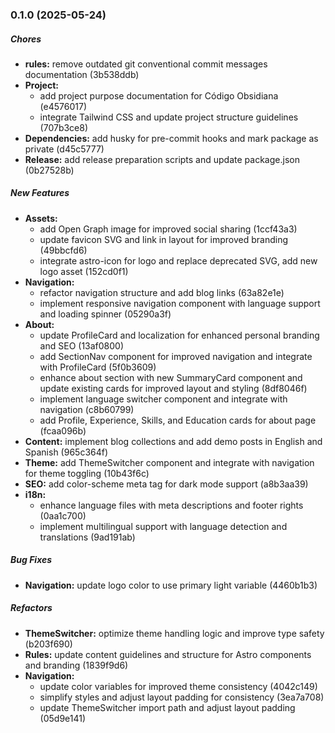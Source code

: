 ### 0.1.0 (2025-05-24)

##### Chores

* **rules:**  remove outdated git conventional commit messages documentation (3b538ddb)
* **Project:**
  *  add project purpose documentation for Código Obsidiana (e4576017)
  *  integrate Tailwind CSS and update project structure guidelines (707b3ce8)
* **Dependencies:**  add husky for pre-commit hooks and mark package as private (d45c5777)
* **Release:**  add release preparation scripts and update package.json (0b27528b)

##### New Features

* **Assets:**
  *  add Open Graph image for improved social sharing (1ccf43a3)
  *  update favicon SVG and link in layout for improved branding (49bbcfd6)
  *  integrate astro-icon for logo and replace deprecated SVG, add new logo asset (152cd0f1)
* **Navigation:**
  *  refactor navigation structure and add blog links (63a82e1e)
  *  implement responsive navigation component with language support and loading spinner (05290a3f)
* **About:**
  *  update ProfileCard and localization for enhanced personal branding and SEO (13af0800)
  *  add SectionNav component for improved navigation and integrate with ProfileCard (5f0b3609)
  *  enhance about section with new SummaryCard component and update existing cards for improved layout and styling (8df8046f)
  *  implement language switcher component and integrate with navigation (c8b60799)
  *  add Profile, Experience, Skills, and Education cards for about page (fcaa096b)
* **Content:**  implement blog collections and add demo posts in English and Spanish (965c364f)
* **Theme:**  add ThemeSwitcher component and integrate with navigation for theme toggling (10b43f6c)
* **SEO:**  add color-scheme meta tag for dark mode support (a8b3aa39)
* **i18n:**
  *  enhance language files with meta descriptions and footer rights (0aa1c700)
  *  implement multilingual support with language detection and translations (9ad191ab)

##### Bug Fixes

* **Navigation:**  update logo color to use primary light variable (4460b1b3)

##### Refactors

* **ThemeSwitcher:**  optimize theme handling logic and improve type safety (b203f690)
* **Rules:**  update content guidelines and structure for Astro components and branding (1839f9d6)
* **Navigation:**
  *  update color variables for improved theme consistency (4042c149)
  *  simplify styles and adjust layout padding for consistency (3ea7a708)
  *  update ThemeSwitcher import path and adjust layout padding (05d9e141)

